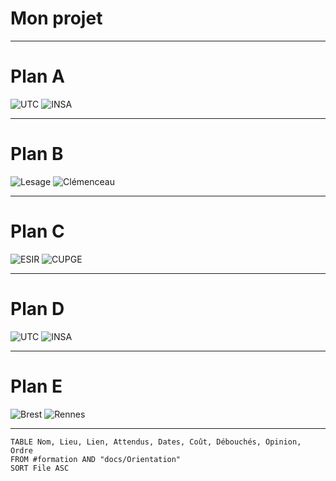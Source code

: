 
# Mon projet

---

# Plan A
![UTC](https://www.utc.fr/wp-content/uploads/sites/28/2019/05/SU-UTC18-70.svg)
![INSA](https://www.insa-rennes.fr/typo3conf/ext/tc_theme_site/Resources/Public/Images/logo.png)

---

# Plan B
![Lesage](https://www.lycee-lesage.fr/images/logo-lesage.png?a657471c31b470bfa443dce030d3325e)
![Clémenceau](https://file.diplomeo-static.com/file/00/00/01/40/14073.svg)

---

# Plan C
![ESIR](https://esir.univ-rennes.fr/sites/esir.univ-rennes.fr/files/styles/focal_point_scale_and_crop_200x200/public/interlocutors/logo_court_esir_square.jpg?h=55541bb6&itok=Gq6q9mJN)
![CUPGE](https://www-facultesciences.univ-ubs.fr/skins/SSI/resources/img/logo.png)

---

# Plan D
![UTC](https://www.utc.fr/wp-content/uploads/sites/28/2019/05/SU-UTC18-70.svg)
![INSA](https://www.insa-rennes.fr/typo3conf/ext/tc_theme_site/Resources/Public/Images/logo.png)

---

# Plan E
![Brest](https://ent.univ-brest.fr/static/guest/ubo.png)
![Rennes](https://encrypted-tbn0.gstatic.com/images?q=tbn:ANd9GcRMdmQiX1nMv7Pn9DCj2QfOX-IOBH9v3R9G74vs_CsvvG9_5sPyH5D_a6C-dTrPuKkd0n8&usqp=CAU)

---

```dataview
TABLE Nom, Lieu, Lien, Attendus, Dates, Coût, Débouchés, Opinion, Ordre
FROM #formation AND "docs/Orientation"
SORT File ASC
```